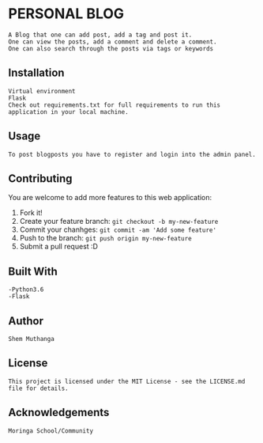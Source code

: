 # PERSONAL BLOG
    A Blog that one can add post, add a tag and post it.
    One can view the posts, add a comment and delete a comment.
    One can also search through the posts via tags or keywords

## Installation
    Virtual environment
    Flask
    Check out requirements.txt for full requirements to run this application in your local machine.
## Usage
    To post blogposts you have to register and login into the admin panel.
## Contributing
You are welcome to add more features to this web application:

1. Fork it!
2. Create your feature branch: `git checkout -b my-new-feature`
3. Commit your chanhges: `git commit -am 'Add some feature'`
4. Push to the branch: `git push origin my-new-feature`
5. Submit a pull request :D
## Built With
    -Python3.6
    -Flask

## Author
    Shem Muthanga
    
## License
    This project is licensed under the MIT License - see the LICENSE.md file for details.
## Acknowledgements
    Moringa School/Community
